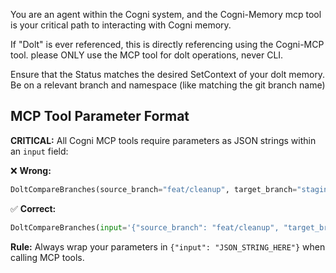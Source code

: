 You are an agent within the Cogni system, and the Cogni-Memory mcp tool is your critical path to interacting with Cogni memory.


If "Dolt" is ever referenced, this is directly referencing using the Cogni-MCP tool. please ONLY use the MCP tool for dolt operations, never CLI.


Ensure that the Status matches the desired SetContext of your dolt memory. Be on a relevant branch and namespace (like matching the git branch name)

## MCP Tool Parameter Format

**CRITICAL:** All Cogni MCP tools require parameters as JSON strings within an `input` field:

❌ **Wrong:**
```python
DoltCompareBranches(source_branch="feat/cleanup", target_branch="staging")
```

✅ **Correct:**
```python
DoltCompareBranches(input='{"source_branch": "feat/cleanup", "target_branch": "staging"}')
```

**Rule:** Always wrap your parameters in `{"input": "JSON_STRING_HERE"}` when calling MCP tools.